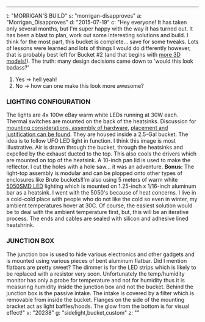 ---
t: "MORRIGAN'S BUILD"
s: "morrigan-disapproves"
a: "Morrigan_Disapproves"
d: "2015-07-19"
c: "Hey everyone! It has taken only several months, but I'm super happy with the way it has turned out. It has been a blast to plan, work out some interesting solutions and build. I think for the most part, this bucket is complete... save for some tweaks. Lots of lessons were learned and lots of things I would do differently however, that is probably best left for Bucket #2 (and that begins with <a href='/u/3drenders'>more 3D models!</a>). The truth: many design decisions came down to 'would this look badass?'<ol><li>Yes -&gt; hell yeah!</li><li>No -&gt; how can one make this look more awesome?</li></ol>
  <h3>LIGHTING CONFIGURATION</h3>
  The lights are 4x 100w eBay warm white LEDs running at 30W each. Thermal switches are mounted on the back of the heatsinks. Discussion for <a href='https://www.reddit.com/r/SpaceBuckets/comments/3dc9et/drill_press_is_my_homie/'>mounting considerations, assembly of hardware</a>, <a href='https://www.reddit.com/r/SpaceBuckets/comments/3ehzpk/this_has_taken_far_longer_than_i_anticipated_but/'>placement and justification can be found</a>. They are housed inside a 2.5-Gal bucket. The idea is to follow UFO LED light in function. I think this image is most illustrative. Air is drawn through the bucket, through the heatsinks and expelled by the exhaust ducted to the top. This also cools the drivers which are mounted on top of the heatsink. A 10-inch pan lid is used to make the reflector. I cut the holes with a hole saw... it was an adventure. <strong>Bonus:</strong> The light-top assembly is modular and can be plopped onto other types of enclosures like Brute buckets!I'm also using 5 meters of warm white <a href='https://amzn.to/30OqRW0'>5050SMD LED</a> lighting which is mounted on 1.25-inch x 1/16-inch aluminum bar as a heatsink. I went with the 5050's because of heat concerns. I live in a cold-cold place with people who do not like the cold so even in winter, my ambient temperatures hover at 30C. Of course, the easiest solution would be to deal with the ambient temperature first, but, this will be an iterative process. The ends and cables are sealed with silicon and adhesive lined heatshrink.
  <h3>JUNCTION BOX</h3>
  The junction box is used to hide various electronics and other gadgets and is mounted using various pieces of bent aluminum flatbar. Did I mention flatbars are pretty sweet? The dimmer is for the LED strips which is likely to be replaced with a resistor very soon. Unfortunately the temp/humidity monitor has only a probe for temperature and not for humidity thus it is measuring humidity inside the junction box and not the bucket. Behind the junction box is the passive intake. The intake is covered by a filter which is removable from inside the bucket. Flanges on the side of the mounting bracket act as light baffles/hoods. The glow from the bottom is for visual effect!"
v: "20238"
g: "sidelight,bucket,custom"
z: ""
